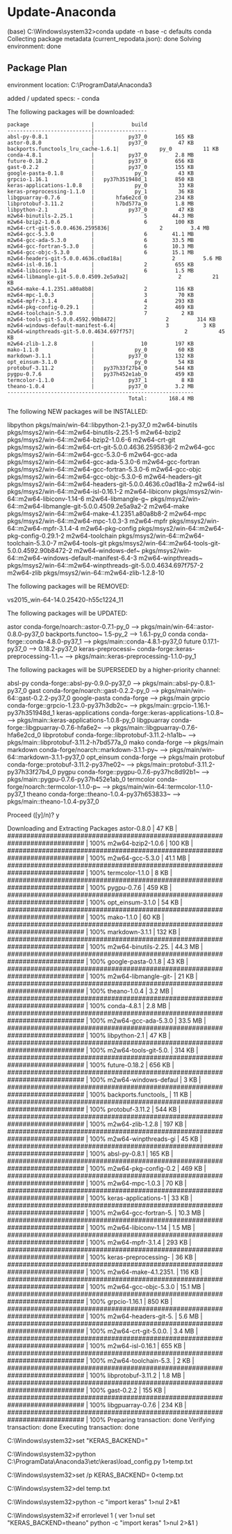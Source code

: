 # Update-Anaconda

(base) C:\Windows\system32>conda update -n base -c defaults conda
Collecting package metadata (current_repodata.json): done
Solving environment: done

## Package Plan ##

  environment location: C:\ProgramData\Anaconda3

  added / updated specs:
    - conda


The following packages will be downloaded:

    package                    |            build
    ---------------------------|-----------------
    absl-py-0.8.1              |           py37_0         165 KB
    astor-0.8.0                |           py37_0          47 KB
    backports.functools_lru_cache-1.6.1|             py_0          11 KB
    conda-4.8.1                |           py37_0         2.8 MB
    future-0.18.2              |           py37_0         656 KB
    gast-0.2.2                 |           py37_0         155 KB
    google-pasta-0.1.8         |             py_0          43 KB
    grpcio-1.16.1              |   py37h351948d_1         850 KB
    keras-applications-1.0.8   |             py_0          33 KB
    keras-preprocessing-1.1.0  |             py_1          36 KB
    libgpuarray-0.7.6          |       hfa6e2cd_0         234 KB
    libprotobuf-3.11.2         |       h7bd577a_0         1.8 MB
    libpython-2.1              |           py37_0          47 KB
    m2w64-binutils-2.25.1      |                5        44.3 MB
    m2w64-bzip2-1.0.6          |                6         100 KB
    m2w64-crt-git-5.0.0.4636.2595836|                2         3.4 MB
    m2w64-gcc-5.3.0            |                6        41.1 MB
    m2w64-gcc-ada-5.3.0        |                6        33.5 MB
    m2w64-gcc-fortran-5.3.0    |                6        10.3 MB
    m2w64-gcc-objc-5.3.0       |                6        15.1 MB
    m2w64-headers-git-5.0.0.4636.c0ad18a|                2         5.6 MB
    m2w64-isl-0.16.1           |                2         655 KB
    m2w64-libiconv-1.14        |                6         1.5 MB
    m2w64-libmangle-git-5.0.0.4509.2e5a9a2|                2          21 KB
    m2w64-make-4.1.2351.a80a8b8|                2         116 KB
    m2w64-mpc-1.0.3            |                3          70 KB
    m2w64-mpfr-3.1.4           |                4         293 KB
    m2w64-pkg-config-0.29.1    |                2         469 KB
    m2w64-toolchain-5.3.0      |                7           2 KB
    m2w64-tools-git-5.0.0.4592.90b8472|                2         314 KB
    m2w64-windows-default-manifest-6.4|                3           3 KB
    m2w64-winpthreads-git-5.0.0.4634.697f757|                2          45 KB
    m2w64-zlib-1.2.8           |               10         197 KB
    mako-1.1.0                 |             py_0          60 KB
    markdown-3.1.1             |           py37_0         132 KB
    opt_einsum-3.1.0           |             py_0          54 KB
    protobuf-3.11.2            |   py37h33f27b4_0         544 KB
    pygpu-0.7.6                |   py37h452e1ab_0         459 KB
    termcolor-1.1.0            |           py37_1           8 KB
    theano-1.0.4               |           py37_0         3.2 MB
    ------------------------------------------------------------
                                           Total:       168.4 MB

The following NEW packages will be INSTALLED:

  libpython          pkgs/main/win-64::libpython-2.1-py37_0
  m2w64-binutils     pkgs/msys2/win-64::m2w64-binutils-2.25.1-5
  m2w64-bzip2        pkgs/msys2/win-64::m2w64-bzip2-1.0.6-6
  m2w64-crt-git      pkgs/msys2/win-64::m2w64-crt-git-5.0.0.4636.2595836-2
  m2w64-gcc          pkgs/msys2/win-64::m2w64-gcc-5.3.0-6
  m2w64-gcc-ada      pkgs/msys2/win-64::m2w64-gcc-ada-5.3.0-6
  m2w64-gcc-fortran  pkgs/msys2/win-64::m2w64-gcc-fortran-5.3.0-6
  m2w64-gcc-objc     pkgs/msys2/win-64::m2w64-gcc-objc-5.3.0-6
  m2w64-headers-git  pkgs/msys2/win-64::m2w64-headers-git-5.0.0.4636.c0ad18a-2
  m2w64-isl          pkgs/msys2/win-64::m2w64-isl-0.16.1-2
  m2w64-libiconv     pkgs/msys2/win-64::m2w64-libiconv-1.14-6
  m2w64-libmangle-g~ pkgs/msys2/win-64::m2w64-libmangle-git-5.0.0.4509.2e5a9a2-2
  m2w64-make         pkgs/msys2/win-64::m2w64-make-4.1.2351.a80a8b8-2
  m2w64-mpc          pkgs/msys2/win-64::m2w64-mpc-1.0.3-3
  m2w64-mpfr         pkgs/msys2/win-64::m2w64-mpfr-3.1.4-4
  m2w64-pkg-config   pkgs/msys2/win-64::m2w64-pkg-config-0.29.1-2
  m2w64-toolchain    pkgs/msys2/win-64::m2w64-toolchain-5.3.0-7
  m2w64-tools-git    pkgs/msys2/win-64::m2w64-tools-git-5.0.0.4592.90b8472-2
  m2w64-windows-def~ pkgs/msys2/win-64::m2w64-windows-default-manifest-6.4-3
  m2w64-winpthreads~ pkgs/msys2/win-64::m2w64-winpthreads-git-5.0.0.4634.697f757-2
  m2w64-zlib         pkgs/msys2/win-64::m2w64-zlib-1.2.8-10

The following packages will be REMOVED:

  vs2015_win-64-14.0.25420-h55c1224_11

The following packages will be UPDATED:

  astor                conda-forge/noarch::astor-0.7.1-py_0 --> pkgs/main/win-64::astor-0.8.0-py37_0
  backports.functoo~                               1.5-py_2 --> 1.6.1-py_0
  conda                     conda-forge::conda-4.8.0-py37_1 --> pkgs/main::conda-4.8.1-py37_0
  future                                      0.17.1-py37_0 --> 0.18.2-py37_0
  keras-preprocessi~ conda-forge::keras-preprocessing-1.1.~ --> pkgs/main::keras-preprocessing-1.1.0-py_1

The following packages will be SUPERSEDED by a higher-priority channel:

  absl-py                 conda-forge::absl-py-0.9.0-py37_0 --> pkgs/main::absl-py-0.8.1-py37_0
  gast                  conda-forge/noarch::gast-0.2.2-py_0 --> pkgs/main/win-64::gast-0.2.2-py37_0
  google-pasta                                  conda-forge --> pkgs/main
  grpcio             conda-forge::grpcio-1.23.0-py37h3db2c~ --> pkgs/main::grpcio-1.16.1-py37h351948d_1
  keras-applications conda-forge::keras-applications-1.0.8~ --> pkgs/main::keras-applications-1.0.8-py_0
  libgpuarray        conda-forge::libgpuarray-0.7.6-hfa6e2~ --> pkgs/main::libgpuarray-0.7.6-hfa6e2cd_0
  libprotobuf        conda-forge::libprotobuf-3.11.2-h1a1b~ --> pkgs/main::libprotobuf-3.11.2-h7bd577a_0
  mako                                          conda-forge --> pkgs/main
  markdown           conda-forge/noarch::markdown-3.1.1-py~ --> pkgs/main/win-64::markdown-3.1.1-py37_0
  opt_einsum                                    conda-forge --> pkgs/main
  protobuf           conda-forge::protobuf-3.11.2-py37he02~ --> pkgs/main::protobuf-3.11.2-py37h33f27b4_0
  pygpu              conda-forge::pygpu-0.7.6-py37hc8d92b1~ --> pkgs/main::pygpu-0.7.6-py37h452e1ab_0
  termcolor          conda-forge/noarch::termcolor-1.1.0-p~ --> pkgs/main/win-64::termcolor-1.1.0-py37_1
  theano             conda-forge::theano-1.0.4-py37h653833~ --> pkgs/main::theano-1.0.4-py37_0


Proceed ([y]/n)? y


Downloading and Extracting Packages
astor-0.8.0          | 47 KB     | ############################################################################ | 100%
m2w64-bzip2-1.0.6    | 100 KB    | ############################################################################ | 100%
m2w64-gcc-5.3.0      | 41.1 MB   | ############################################################################ | 100%
termcolor-1.1.0      | 8 KB      | ############################################################################ | 100%
pygpu-0.7.6          | 459 KB    | ############################################################################ | 100%
opt_einsum-3.1.0     | 54 KB     | ############################################################################ | 100%
mako-1.1.0           | 60 KB     | ############################################################################ | 100%
markdown-3.1.1       | 132 KB    | ############################################################################ | 100%
m2w64-binutils-2.25. | 44.3 MB   | ############################################################################ | 100%
google-pasta-0.1.8   | 43 KB     | ############################################################################ | 100%
m2w64-libmangle-git- | 21 KB     | ############################################################################ | 100%
theano-1.0.4         | 3.2 MB    | ############################################################################ | 100%
conda-4.8.1          | 2.8 MB    | ############################################################################ | 100%
m2w64-gcc-ada-5.3.0  | 33.5 MB   | ############################################################################ | 100%
libpython-2.1        | 47 KB     | ############################################################################ | 100%
m2w64-tools-git-5.0. | 314 KB    | ############################################################################ | 100%
future-0.18.2        | 656 KB    | ############################################################################ | 100%
m2w64-windows-defaul | 3 KB      | ############################################################################ | 100%
backports.functools_ | 11 KB     | ############################################################################ | 100%
protobuf-3.11.2      | 544 KB    | ############################################################################ | 100%
m2w64-zlib-1.2.8     | 197 KB    | ############################################################################ | 100%
m2w64-winpthreads-gi | 45 KB     | ############################################################################ | 100%
absl-py-0.8.1        | 165 KB    | ############################################################################ | 100%
m2w64-pkg-config-0.2 | 469 KB    | ############################################################################ | 100%
m2w64-mpc-1.0.3      | 70 KB     | ############################################################################ | 100%
keras-applications-1 | 33 KB     | ############################################################################ | 100%
m2w64-gcc-fortran-5. | 10.3 MB   | ############################################################################ | 100%
m2w64-libiconv-1.14  | 1.5 MB    | ############################################################################ | 100%
m2w64-mpfr-3.1.4     | 293 KB    | ############################################################################ | 100%
keras-preprocessing- | 36 KB     | ############################################################################ | 100%
m2w64-make-4.1.2351. | 116 KB    | ############################################################################ | 100%
m2w64-gcc-objc-5.3.0 | 15.1 MB   | ############################################################################ | 100%
grpcio-1.16.1        | 850 KB    | ############################################################################ | 100%
m2w64-headers-git-5. | 5.6 MB    | ############################################################################ | 100%
m2w64-crt-git-5.0.0. | 3.4 MB    | ############################################################################ | 100%
m2w64-isl-0.16.1     | 655 KB    | ############################################################################ | 100%
m2w64-toolchain-5.3. | 2 KB      | ############################################################################ | 100%
libprotobuf-3.11.2   | 1.8 MB    | ############################################################################ | 100%
gast-0.2.2           | 155 KB    | ############################################################################ | 100%
libgpuarray-0.7.6    | 234 KB    | ############################################################################ | 100%
Preparing transaction: done
Verifying transaction: done
Executing transaction: done

C:\Windows\system32>set "KERAS_BACKEND="

C:\Windows\system32>python C:\ProgramData\Anaconda3\etc\keras\load_config.py  1>temp.txt

C:\Windows\system32>set /p KERAS_BACKEND= 0<temp.txt

C:\Windows\system32>del temp.txt

C:\Windows\system32>python -c "import keras"  1>nul 2>&1

C:\Windows\system32>if errorlevel 1 (
ver  1>nul
 set "KERAS_BACKEND=theano"
 python -c "import keras"  1>nul 2>&1
)
